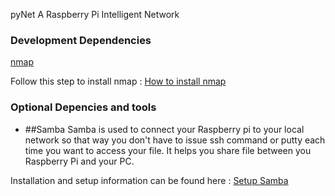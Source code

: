 pyNet A Raspberry Pi Intelligent Network


### Development Dependencies

[nmap](https://nmap.org/)

Follow this step to install nmap : [How to install nmap](https://www.raspberrypi.org/documentation/remote-access/ip-address.md)


### Optional Depencies and tools

- ##Samba
Samba is used to connect your Raspberry pi to your local network so that way you don't have to issue ssh command or putty each time you want to access your file. It helps you share file between you Raspberry Pi and your PC.

Installation and setup information can be found here : [Setup Samba](https://www.youtube.com/watch?v=iQwWEsuRWUw)
